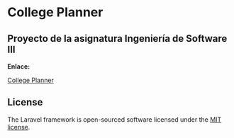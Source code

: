 # College Planner
## Proyecto de la asignatura Ingeniería de Software III
<strong> Enlace: </strong> 

[College Planner](http://college-planner.azurewebsites.net/)

## License

The Laravel framework is open-sourced software licensed under the [MIT license](https://opensource.org/licenses/MIT).
